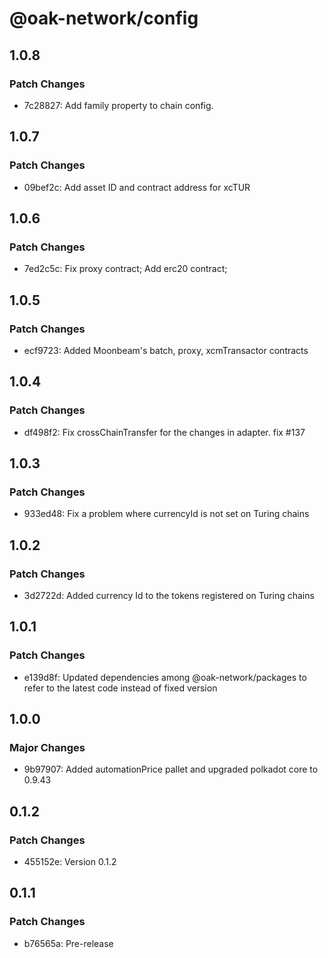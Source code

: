 # @oak-network/config

## 1.0.8

### Patch Changes

- 7c28827: Add family property to chain config.

## 1.0.7

### Patch Changes

- 09bef2c: Add asset ID and contract address for xcTUR

## 1.0.6

### Patch Changes

- 7ed2c5c: Fix proxy contract; Add erc20 contract;

## 1.0.5

### Patch Changes

- ecf9723: Added Moonbeam's batch, proxy, xcmTransactor contracts

## 1.0.4

### Patch Changes

- df498f2: Fix crossChainTransfer for the changes in adapter. fix #137

## 1.0.3

### Patch Changes

- 933ed48: Fix a problem where currencyId is not set on Turing chains

## 1.0.2

### Patch Changes

- 3d2722d: Added currency Id to the tokens registered on Turing chains

## 1.0.1

### Patch Changes

- e139d8f: Updated dependencies among @oak-network/packages to refer to the latest code instead of fixed version

## 1.0.0

### Major Changes

- 9b97907: Added automationPrice pallet and upgraded polkadot core to 0.9.43

## 0.1.2

### Patch Changes

- 455152e: Version 0.1.2

## 0.1.1

### Patch Changes

- b76565a: Pre-release
